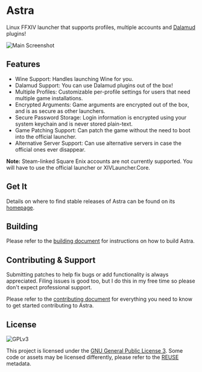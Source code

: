 # Astra

Linux FFXIV launcher that supports profiles, multiple accounts and [Dalamud](https://github.com/goatcorp/Dalamud)
plugins!

![Main Screenshot](https://xiv.zone/astra/main-screenshot.png)

## Features

* Wine Support: Handles launching Wine for you.
* Dalamud Support: You can use Dalamud plugins out of the box!
* Multiple Profiles: Customizable per-profile settings for users that need multiple game installations.
* Encrypted Arguments: Game arguments are encrypted out of the box, and is as secure as other launchers.
* Secure Password Storage: Login information is encrypted using your system keychain and is never stored plain-text.
* Game Patching Support: Can patch the game without the need to boot into the official launcher.
* Alternative Server Support: Can use alternative servers in case the official ones ever disappear. 

**Note:** Steam-linked Square Enix accounts are not currently supported. You will have to use the official launcher or XIVLauncher.Core.

## Get It

Details on where to find stable releases of Astra can be found on its [homepage](https://xiv.zone/astra/install).

## Building

Please refer to the [building document](BUILDING.md) for instructions on how to build Astra.

## Contributing & Support

Submitting patches to help fix bugs or add functionality is always appreciated. Filing issues is good too, but I do this in my free time so please don't expect professional support.

Please refer to the [contributing document](CONTRIBUTING.md) for everything you need to know to get started contributing to Astra.

## License

![GPLv3](https://www.gnu.org/graphics/gplv3-127x51.png)

This project is licensed under the [GNU General Public License 3](LICENSE). Some code or assets may be licensed differently, please refer to the [REUSE](https://reuse.software/spec/) metadata.
